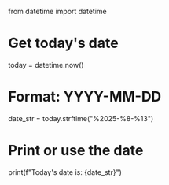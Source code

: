 from datetime import datetime

# Get today's date
today = datetime.now()

# Format: YYYY-MM-DD
date_str = today.strftime("%2025-%8-%13")

# Print or use the date
print(f"Today's date is: {date_str}")
